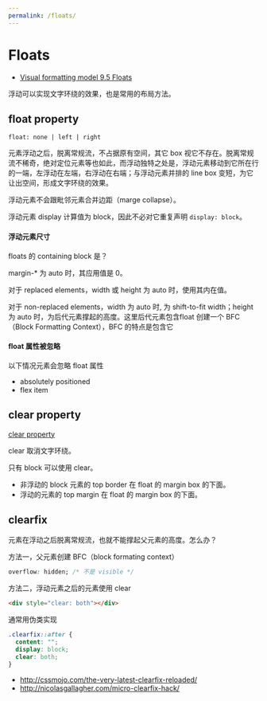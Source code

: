 ```yaml
---
permalink: /floats/
---
```


# Floats

- [Visual formatting model 9.5 Floats](https://ynotes.github.io/css2/visuren.html#floats)

浮动可以实现文字环绕的效果，也是常用的布局方法。

## float property

```
float: none | left | right
```

元素浮动之后，脱离常规流，不占据原有空间，其它 box 视它不存在。脱离常规流不稀奇，绝对定位元素等也如此，而浮动独特之处是，浮动元素移动到它所在行的一端，左浮动在左端，右浮动在右端；与浮动元素并排的 line box 变短，为它让出空间，形成文字环绕的效果。

浮动元素不会跟毗邻元素合并边距（marge collapse）。

浮动元素 display 计算值为 block，因此不必对它重复声明 `display: block`。

#### 浮动元素尺寸

floats 的 containing block 是？

margin-* 为 auto 时，其应用值是 0。

对于 replaced elements，width 或 height 为 auto 时，使用其内在值。

对于 non-replaced elements，width 为 auto 时, 为 shift-to-fit width；height 为 auto 时，为后代元素撑起的高度。这里后代元素包含float 创建一个 BFC（Block Formatting Context），BFC 的特点是包含它


#### float 属性被忽略

以下情况元素会忽略 float 属性

- absolutely positioned
- flex item


## clear property

[clear property](https://ynotes.github.io/css2/visuren.html#flow-control)

clear 取消文字环绕。

只有 block 可以使用 clear。

- 非浮动的 block 元素的 top border 在 float 的 margin box 的下面。
- 浮动的元素的 top margin 在 float 的 margin box 的下面。

## clearfix

元素在浮动之后脱离常规流，也就不能撑起父元素的高度。怎么办？

方法一，父元素创建 BFC（block formating context）

```css
overflow: hidden; /* 不是 visible */
```

方法二，浮动元素之后的元素使用 clear

```html
<div style="clear: both"></div>
```

通常用伪类实现

```css
.clearfix::after {
  content: "";
  display: block;
  clear: both;
}
```

- <http://cssmojo.com/the-very-latest-clearfix-reloaded/>
- <http://nicolasgallagher.com/micro-clearfix-hack/>

